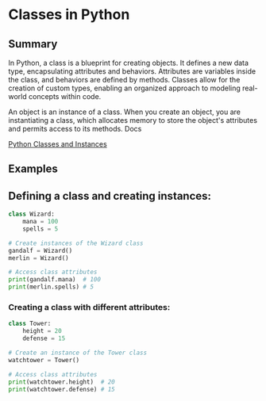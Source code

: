 # Classes in Python

## Summary

In Python, a class is a blueprint for creating objects. It defines a new data type, encapsulating attributes and behaviors. Attributes are variables inside the class, and behaviors are defined by methods. Classes allow for the creation of custom types, enabling an organized approach to modeling real-world concepts within code.

An object is an instance of a class. When you create an object, you are instantiating a class, which allocates memory to store the object's attributes and permits access to its methods.
Docs

[Python Classes and Instances](https://docs.python.org/3/tutorial/classes.html)

## Examples

## Defining a class and creating instances:
```python
class Wizard:
    mana = 100
    spells = 5

# Create instances of the Wizard class
gandalf = Wizard()
merlin = Wizard()

# Access class attributes
print(gandalf.mana)  # 100
print(merlin.spells) # 5
```
### Creating a class with different attributes:
```python
class Tower:
    height = 20
    defense = 15

# Create an instance of the Tower class
watchtower = Tower()

# Access class attributes
print(watchtower.height)  # 20
print(watchtower.defense) # 15
```